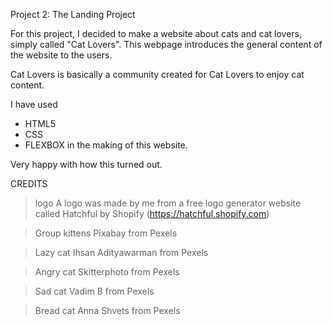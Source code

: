 Project 2: The Landing Project

For this project, I decided to make a website about cats and cat lovers, simply called "Cat Lovers".
This webpage introduces the general content of the website to the users.

Cat Lovers is basically a community created for Cat Lovers to enjoy cat content.

I have used
* HTML5
* CSS
* FLEXBOX
in the making of this website.

Very happy with how this turned out.


CREDITS
>logo
A logo was made by me from a free logo generator website called Hatchful by Shopify (https://hatchful.shopify.com)

>Group kittens
Pixabay from Pexels

>Lazy cat
Ihsan Adityawarman from Pexels

>Angry cat
Skitterphoto from Pexels

>Sad cat
Vadim B from Pexels

>Bread cat
Anna Shvets from Pexels
